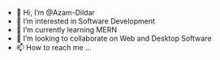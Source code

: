 - 👋 Hi, I’m @Azam-Dildar
- 👀 I’m interested in Software Development
- 🌱 I’m currently learning MERN
- 💞️ I’m looking to collaborate on Web and Desktop Software
- 📫 How to reach me ... 

<!---
Azam-Dildar/Azam-Dildar is a ✨ special ✨ repository because its `README.md` (this file) appears on your GitHub profile.
You can click the Preview link to take a look at your changes.
--->
